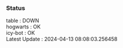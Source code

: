 ### Status


table : DOWN  
hogwarts : OK  
icy-bot : OK  
Latest Update : 2024-04-13 08:08:03.256458
